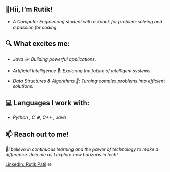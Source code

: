 ## 👋Hii, I’m Rutik! 

* *A Computer Engineering student with a knack for problem-solving and a passion for coding.*

## 🔍 What excites me:

* *Java ☕: Building powerful applications.*

* *Artificial Intelligence 🤖: Exploring the future of intelligent systems.*

* *Data Structures & Algorithms 🧠: Turning complex problems into efficient solutions.*

## 💻 Languages I work with:

* *Python , C ⚙, C++ , Java*

## 📫 Reach out to me!
*🌱I believe in continuous learning and the power of technology to make a difference. Join me as I explore new horizons in tech!*

[LinkedIn: Rutik Patil](https://www.linkedin.com/in/rutik-patil-648a7b28b) 🌐
